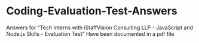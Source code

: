 # Coding-Evaluation-Test-Answers
Answers for "Tech Interns with iStaffVision Consulting LLP - JavaScript and Node.js Skills - Evaluation Test"
Have been documented in a pdf file

